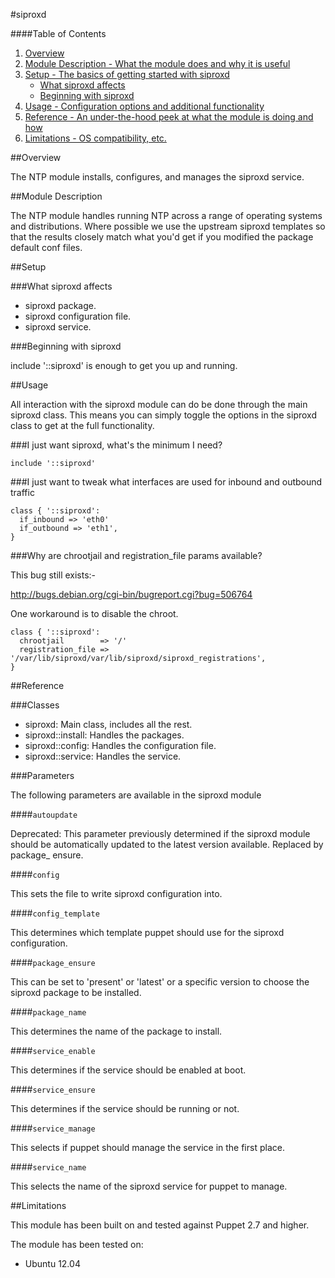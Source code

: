 #siproxd

####Table of Contents

1. [Overview](#overview)
2. [Module Description - What the module does and why it is useful](#module-description)
3. [Setup - The basics of getting started with siproxd](#setup)
    * [What siproxd affects](#what-siproxd-affects)
    * [Beginning with siproxd](#beginning-with-siproxd)
4. [Usage - Configuration options and additional functionality](#usage)
5. [Reference - An under-the-hood peek at what the module is doing and how](#reference)
5. [Limitations - OS compatibility, etc.](#limitations)

##Overview

The NTP module installs, configures, and manages the siproxd service.

##Module Description

The NTP module handles running NTP across a range of operating systems and
distributions.  Where possible we use the upstream siproxd templates so that the
results closely match what you'd get if you modified the package default conf
files.

##Setup

###What siproxd affects

* siproxd package.
* siproxd configuration file.
* siproxd service.

###Beginning with siproxd

include '::siproxd' is enough to get you up and running.

##Usage

All interaction with the siproxd module can do be done through the main siproxd class.
This means you can simply toggle the options in the siproxd class to get at the
full functionality.

###I just want siproxd, what's the minimum I need?

```puppet
include '::siproxd'
```

###I just want to tweak what interfaces are used for inbound and outbound traffic

```puppet
class { '::siproxd':
  if_inbound => 'eth0'
  if_outbound => 'eth1',
}
```

###Why are chrootjail and registration_file params available?

This bug still exists:-

http://bugs.debian.org/cgi-bin/bugreport.cgi?bug=506764

One workaround is to disable the chroot.

```puppet
class { '::siproxd':
  chrootjail        => '/'
  registration_file => '/var/lib/siproxd/var/lib/siproxd/siproxd_registrations',
}
```

##Reference

###Classes

* siproxd: Main class, includes all the rest.
* siproxd::install: Handles the packages.
* siproxd::config: Handles the configuration file.
* siproxd::service: Handles the service.

###Parameters

The following parameters are available in the siproxd module

####`autoupdate`

Deprecated: This parameter previously determined if the siproxd module should be
automatically updated to the latest version available.  Replaced by package\_
ensure.

####`config`

This sets the file to write siproxd configuration into.

####`config_template`

This determines which template puppet should use for the siproxd configuration.

####`package_ensure`

This can be set to 'present' or 'latest' or a specific version to choose the
siproxd package to be installed.

####`package_name`

This determines the name of the package to install.

####`service_enable`

This determines if the service should be enabled at boot.

####`service_ensure`

This determines if the service should be running or not.

####`service_manage`

This selects if puppet should manage the service in the first place.

####`service_name`

This selects the name of the siproxd service for puppet to manage.


##Limitations

This module has been built on and tested against Puppet 2.7 and higher.

The module has been tested on:

* Ubuntu 12.04

